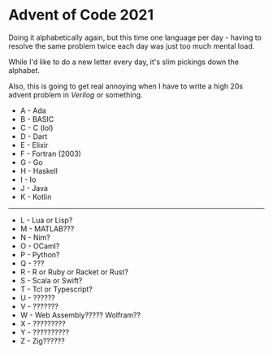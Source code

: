 # Advent of Code 2021
Doing it alphabetically again, but this time one language per day - having to resolve the same problem twice each day was just too much mental load.

While I'd like to do a new letter every day, it's slim pickings down the alphabet.

Also, this is going to get real annoying when I have to write a high 20s advent problem in _Verilog_ or something.

* A - Ada
* B - BASIC
* C - C (lol)
* D - Dart
* E - Elixir
* F - Fortran (2003)
* G - Go
* H - Haskell
* I - Io
* J - Java
* K - Kotlin
---------
* L - Lua or Lisp?
* M - MATLAB???
* N - Nim?
* O - OCaml?
* P - Python?
* Q - ???
* R - R or Ruby or Racket or Rust?
* S - Scala or Swift?
* T - Tcl or Typescript?
* U - ??????
* V - ???????
* W - Web Assembly????? Wolfram??
* X - ?????????
* Y - ??????????
* Z - Zig??????
